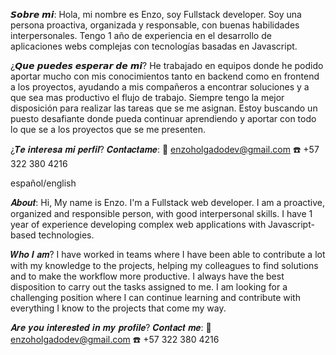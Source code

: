 𝙎𝙤𝙗𝙧𝙚 𝙢𝙞:
Hola, mi nombre es Enzo, soy Fullstack developer.
Soy una persona proactiva, organizada y responsable, con buenas habilidades interpersonales. Tengo 1 año de experiencia en el desarrollo de aplicaciones webs complejas con tecnologías basadas en Javascript.

¿𝙌𝙪𝙚 𝙥𝙪𝙚𝙙𝙚𝙨 𝙚𝙨𝙥𝙚𝙧𝙖𝙧 𝙙𝙚 𝙢𝙞?
He trabajado en equipos donde he podido aportar mucho con mis conocimientos tanto en backend como en frontend a los proyectos, ayudando a mis compañeros a encontrar soluciones y a que sea mas productivo el flujo de trabajo. Siempre tengo la mejor disposición para realizar las tareas que se me asignan.
Estoy buscando un puesto desafiante donde pueda continuar aprendiendo y aportar con todo lo que se a los proyectos que se me presenten.

¿𝑻𝒆 𝒊𝒏𝒕𝒆𝒓𝒆𝒔𝒂 𝒎𝒊 𝒑𝒆𝒓𝒇𝒊𝒍? 𝑪𝒐𝒏𝒕𝒂𝒄𝒕𝒂𝒎𝒆:
📧 enzoholgadodev@gmail.com
☎️ +57 322 380 4216

español/english

𝑨𝒃𝒐𝒖𝒕:
Hi, My name is Enzo. I'm a Fullstack web developer.
I am a proactive, organized and responsible person, with good interpersonal skills. I have 1 year of experience developing complex web applications with Javascript-based technologies.

𝑾𝒉𝒐 𝑰 𝒂𝒎?
I have worked in teams where I have been able to contribute a lot with my knowledge to the projects, helping my
colleagues to find solutions and to make the workflow more productive. I always have the best disposition to carry out the tasks assigned to me.
I am looking for a challenging position where I can continue learning and contribute with everything I know to the projects that come my way.

𝑨𝒓𝒆 𝒚𝒐𝒖 𝒊𝒏𝒕𝒆𝒓𝒆𝒔𝒕𝒆𝒅 𝒊𝒏 𝒎𝒚 𝒑𝒓𝒐𝒇𝒊𝒍𝒆? 𝑪𝒐𝒏𝒕𝒂𝒄𝒕 𝒎𝒆:
    📧  enzoholgadodev@gmail.com
    ☎️  +57 322 380 4216
